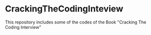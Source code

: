 # CrackingTheCodingInteview
This repository includes some of the codes of the Book "Cracking The Coding Interview"
